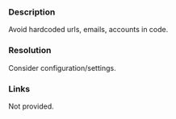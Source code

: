 ﻿---
Title: Magic string is used
FileName: resp510225.html
---
### Description
Avoid hardcoded urls, emails, accounts in code.

### Resolution
Consider configuration/settings.

### Links
Not provided.